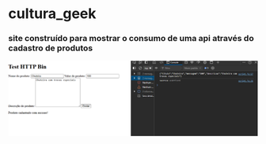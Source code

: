 # cultura_geek
### site construído para mostrar o consumo de uma api através do cadastro de produtos
<img src="./api.png" alt="print da página">